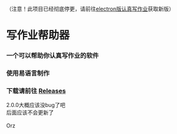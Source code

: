 （注意！此项目已经彻底停更，请前往[electron版认真写作业](https://github.com/xiaojiangxj233/Write-homework-helper-electron)获取新版）
# 写作业帮助器
### 一个可以帮助你认真写作业的软件
### 使用易语言制作
### 下载请前往 [Releases](https://github.com/xiaojiangxj233/Write-homework-helper/releases/ "Releases")
2.0.0大概应该没bug了吧<br>
后面应该不会更新了<br>
<br>
Orz
